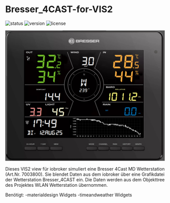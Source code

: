 # Bresser_4CAST-for-VIS2

![status](https://img.shields.io/badge/status-alpha-orange)
![version](https://img.shields.io/badge/version-0.1.0-orange)
![license](https://img.shields.io/badge/license-Public%20Domain-lightgrey)


![Station](Bresser_readme1.png)

Dieses VIS2 view für iobroker simuliert eine Bresser 4Cast MD Wetterstation (Art.Nr. 7003800).
Sie blendet Daten aus dem iobroker über eine Grafikdatei der Wetterstation Bresser_4CAST ein.
Die Daten werden aus dem Objekttree des Projektes WLAN Wetterstation übernommen.

Benötigt:
-materialdesign Widgets
-timeandweather Widgets
